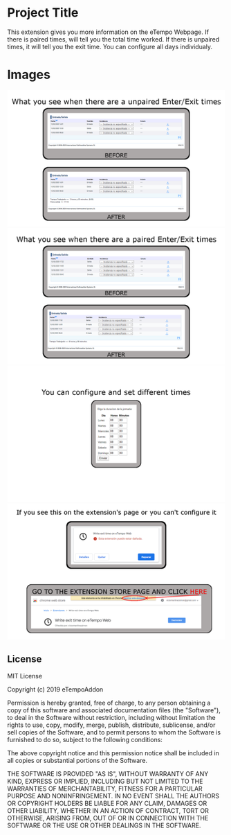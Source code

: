 # Project Title

This extension gives you more information on the eTempo Webpage.
If there is paired times, will tell you the total time worked.
If there is unpaired times, it will tell you the exit time.
You can configure all days individualy.

# Images
![Text to show with unpaired times](https://github.com/victormartinezsimon/eTempoAddon/blob/master/Build/Images/Unpaired_Times/UnPairedTimes.png)
![Text to show with paired times](https://github.com/victormartinezsimon/eTempoAddon/blob/master/Build/Images/Paired_Times/PairedTimes.png)
![Configuration](https://github.com/victormartinezsimon/eTempoAddon/blob/master/Build/Images/Configuration/Configuration.png)
![Error installing the extension on chrome](https://github.com/victormartinezsimon/eTempoAddon/blob/master/Build/Images/Error_chrome/Error_instalation.png)


## License

MIT License

Copyright (c) 2019 eTempoAddon

Permission is hereby granted, free of charge, to any person obtaining a copy
of this software and associated documentation files (the "Software"), to deal
in the Software without restriction, including without limitation the rights
to use, copy, modify, merge, publish, distribute, sublicense, and/or sell
copies of the Software, and to permit persons to whom the Software is
furnished to do so, subject to the following conditions:

The above copyright notice and this permission notice shall be included in all
copies or substantial portions of the Software.

THE SOFTWARE IS PROVIDED "AS IS", WITHOUT WARRANTY OF ANY KIND, EXPRESS OR
IMPLIED, INCLUDING BUT NOT LIMITED TO THE WARRANTIES OF MERCHANTABILITY,
FITNESS FOR A PARTICULAR PURPOSE AND NONINFRINGEMENT. IN NO EVENT SHALL THE
AUTHORS OR COPYRIGHT HOLDERS BE LIABLE FOR ANY CLAIM, DAMAGES OR OTHER
LIABILITY, WHETHER IN AN ACTION OF CONTRACT, TORT OR OTHERWISE, ARISING FROM,
OUT OF OR IN CONNECTION WITH THE SOFTWARE OR THE USE OR OTHER DEALINGS IN THE
SOFTWARE.


